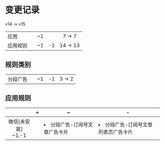 # 变更记录

v14 -> v15

||||||
|-|:-:|:-:|:-:|:-:|
|应用||~1||7 -> 7|
|应用规则||~1|-1|14 -> 13|

## 规则类别

||||||
|-|:-:|:-:|:-:|:-:|
|分段广告||~1|-1|3 -> 2|

## 应用规则

||+|~|-|
|:-:|-|-|-|
|微信[未安装]<br>~1,-1||<li>分段广告-订阅号文章广告卡片|<li>分段广告-订阅号文章列表页广告卡片|
